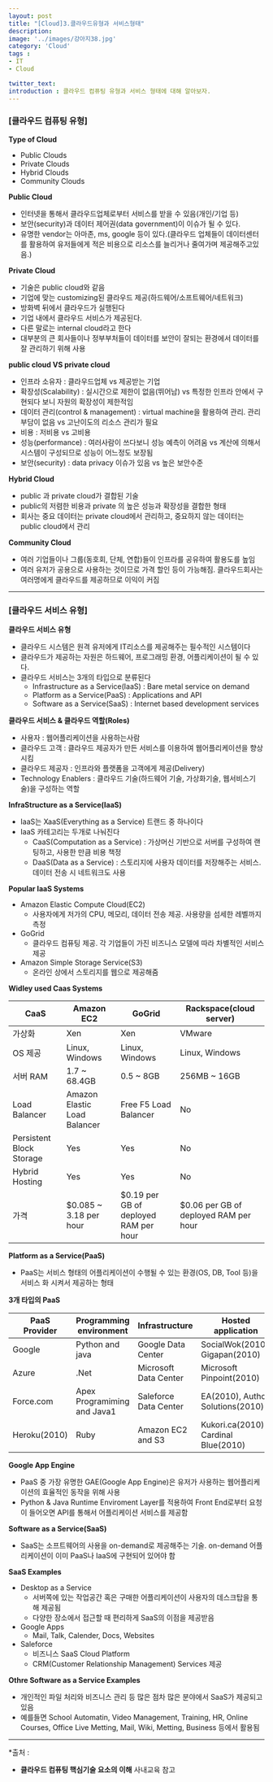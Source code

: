 ```yaml
---
layout: post
title: "[Cloud]3.클라우드유형과 서비스형태"
description: 
image: '../images/강아지38.jpg'
category: 'Cloud'
tags : 
- IT
- Cloud

twitter_text: 
introduction : 클라우드 컴퓨팅 유형과 서비스 형태에 대해 알아보자.
---
```


### [클라우드 컴퓨팅 유형]

**Type of Cloud**
- Public Clouds
- Private Clouds
- Hybrid Clouds
- Community Clouds


**Public Cloud**
- 인터넷을 통해서 클라우드업체로부터 서비스를 받을 수 있음(개인/기업 등)
- 보안(security)과 데이터 제어권(data government)이 이슈가 될 수 있다.
- 유명한 vendor는 아마존, ms, google 등이 있다.(클라우드 업체들이 데이터센터를 활용하여 유저들에게 적은 비용으로 리소스를 늘리거나 줄여가며 제공해주고있음.)


**Private Cloud**
- 기술은 public cloud와 같음
- 기업에 맞는 customizing된 클라우드 제공(하드웨어/소프트웨어/네트워크)
- 방화벽 뒤에서 클라우드가 실행된다
- 기업 내에서 클라우드 서비스가 제공된다.
- 다른 말로는 internal cloud라고 한다
- 대부분의 큰 회사들이나 정부부처들이 데이터를 보안이 잘되는 환경에서 데이터를 잘 관리하기 위해 사용


**public cloud VS private cloud**
- 인프라 소유자 : 클라우드업체 vs 제공받는 기업
- 확장성(Scalability) : 실시간으로 제한이 없음(뛰어남) vs 특정한 인프라 안에서 구현되다 보니 자원의 확장성이 제한적임
- 데이터 관리(control & management) : virtual machine을 활용하여 관리. 관리 부담이 없음 vs 고난이도의 리소스 관리가 필요
- 비용 : 저비용 vs 고비용
- 성능(performance) : 여러사람이 쓰다보니 성능 예측이 어려움 vs 계산에 의해서 시스템이 구성되므로 성능이 어느정도 보장됨 
- 보안(security) : data privacy 이슈가 있음 vs 높은 보안수준 


**Hybrid Cloud**
- public 과 private cloud가 결합된 기술
- public의 저렴한 비용과 private 의 높은 성능과 확장성을 결합한 형태
- 회사는 중요 데이터는 private cloud에서 관리하고, 중요하지 않는 데이터는 public cloud에서 관리


**Community Cloud**
- 여러 기업들이나 그룹(동호회, 단체, 연합)들이 인프라를 공유하여 활용도를 높임
- 여러 유저가 공용으로 사용하는 것이므로 가격 할인 등이 가능해짐. 클라우드회사는 여러명에게 클라우드를 제공하므로 이익이 커짐


_ _ _


### [클라우드 서비스 유형]

**클라우드 서비스 유형**
- 클라우드 시스템은 원격 유저에게 IT리소스를 제공해주는 필수적인 시스템이다
- 클라우드가 제공하는 자원은 하드웨어, 프로그래밍 환경, 어플리케이션이 될 수 있다.
- 클라우드 서비스는 3개의 타입으로 분류된다
	- Infrastructure as a Service(IaaS) : Bare metal service on demand
	- Platform as a Service(PaaS) : Applications and API
	- Software as a Service(SaaS) : Internet based development services


**클라우드 서비스 & 클라우드 역할(Roles)**
- 사용자 : 웹어플리케이션을 사용하는사람
- 클라우드 고객 : 클라우드 제공자가 만든 서비스를 이용하여 웹어플리케이션을 향상시킴
- 클라우드 제공자 : 인프라와 플랫폼을 고객에게 제공(Delivery)
- Technology Enablers : 클라우드 기술(하드웨어 기술, 가상화기술, 웹서비스기술)을 구성하는 역할


**InfraStructure as a Service(IaaS)**
- IaaS는 XaaS(Everything as a Service) 트랜드 중 하나이다
- IaaS 카테고리는 두개로 나눠진다
	- CaaS(Computation as a Service) : 가상머신 기반으로 서버를 구성하여 랜팅하고, 사용한 만큼 비용 책정
	- DaaS(Data as a Service) : 스토리지에 사용자 데이터를 저장해주는 서비스. 데이터 전송 시 네트워크도 사용

**Popular IaaS Systems**
- Amazon Elastic Compute Cloud(EC2)
	- 사용자에게 저가의 CPU, 메모리, 데이터 전송 제공. 사용량을 섬세한 레벨까지 측정
- GoGrid
	- 클라우드 컴퓨팅 제공. 각 기업들이 가진 비즈니스 모델에 따라 차별적인 서비스 제공
- Amazon Simple Storage Service(S3)
	- 온라인 상에서 스토리지를 웹으로 제공해줌


**Widley used Caas Systems**

| CaaS | Amazon EC2 | GoGrid | Rackspace(cloud server) | 
|--------|--------|--------|--------|
|가상화       |   Xen     |    Xen    |  VMware      |
|OS 제공       |  Linux, Windows      |   Linux, Windows     |  Linux, Windows      |
|서버 RAM       | 1.7 ~ 68.4GB       |  0.5 ~ 8GB      |  256MB ~ 16GB      |
|Load Balancer       |  Amazon Elastic Load Balancer      |   Free F5 Load Balancer     |   No     |
|Persistent Block Storage       |    Yes    |   Yes     |   No     |
|Hybrid Hosting       |    Yes    |   Yes     |   No     |
|가격       |    $0.085 ~ 3.18 per hour    |   $0.19 per GB of deployed RAM per hour     |   $0.06 per GB of deployed RAM per hour     |





**Platform as a Service(PaaS)**
- PaaS는 서비스 형태의 어플리케이션이 수행될 수 있는 환경(OS, DB, Tool 등)을 서비스 화 시켜서 제공하는 형태



**3개 타입의 PaaS**

| PaaS Provider | Programming environment | Infrastructure | Hosted application |
|--------|--------|--------|--------|
| Google       | Python and java       |  Google Data Center      | SocialWok(2010), Gigapan(2010)     |
| Azure       |  .Net      |  Microsoft Data Center      |  Microsoft Pinpoint(2010)      |
| Force.com       | Apex Programiming and Java1   | Saleforce Data Center  |  EA(2010), Author Solutions(2010) |
| Heroku(2010)       |  Ruby      | Amazon EC2 and S3       |  Kukori.ca(2010), Cardinal Blue(2010)      |



**Google App Engine**
- PaaS 중 가장 유명한 GAE(Google App Engine)은 유저가 사용하는 웹어플리케이션의 효율적인 동작을 위해 사용
- Python & Java Runtime Enviroment Layer를 적용하여 Front End로부터 요청이 들어오면 API를 통해서 어플리케이션 서비스를 제공함




**Software as a Service(SaaS)**
- SaaS는 소프트웨어의 사용을 on-demand로 제공해주는 기술. on-demand 어플리케이션이 이미 PaaS나 IaaS에 구현되어 있어야 함


**SaaS Examples**
- Desktop as a Service
	- 서버쪽에 있는 작업공간 혹은 구매한 어플리케이션이 사용자의 데스크탑을 통해 제공됨
	- 다양한 장소에서 접근할 때 편리하게 SaaS의 이점을 제공받음
- Google Apps
	- Mail, Talk, Calender, Docs, Websites
- Saleforce
	- 비즈니스 SaaS Cloud Platform
	- CRM(Customer Relationship Management) Services 제공


**Othre Software as a Service Examples**
- 개인적인 파일 처리와 비즈니스 관리 등 많은 점차 많은 분야에서 SaaS가 제공되고 있음
- 예를들면 School Automatin, Video Management, Training, HR, Online Courses, Office Live Metting, Mail, Wiki, Metting, Business 등에서 활용됨

_ _ _


*출처 : 
- **클라우드 컴퓨팅 핵심기술 요소의 이해** 사내교육 참고